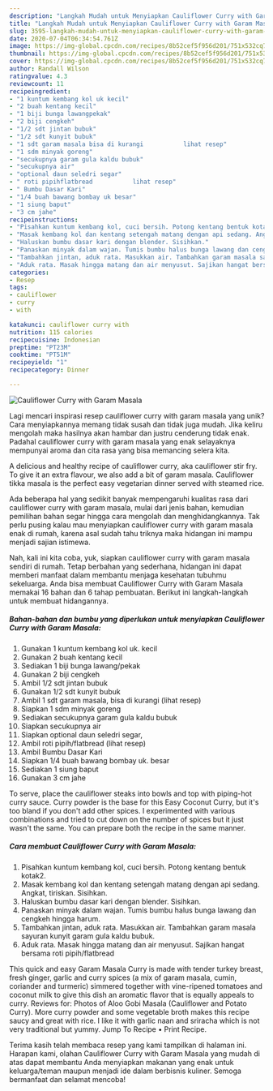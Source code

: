 ```yaml
---
description: "Langkah Mudah untuk Menyiapkan Cauliflower Curry with Garam Masala yang Lezat Sekali"
title: "Langkah Mudah untuk Menyiapkan Cauliflower Curry with Garam Masala yang Lezat Sekali"
slug: 3595-langkah-mudah-untuk-menyiapkan-cauliflower-curry-with-garam-masala-yang-lezat-sekali
date: 2020-07-04T06:34:54.761Z
image: https://img-global.cpcdn.com/recipes/8b52cef5f956d201/751x532cq70/cauliflower-curry-with-garam-masala-foto-resep-utama.jpg
thumbnail: https://img-global.cpcdn.com/recipes/8b52cef5f956d201/751x532cq70/cauliflower-curry-with-garam-masala-foto-resep-utama.jpg
cover: https://img-global.cpcdn.com/recipes/8b52cef5f956d201/751x532cq70/cauliflower-curry-with-garam-masala-foto-resep-utama.jpg
author: Randall Wilson
ratingvalue: 4.3
reviewcount: 11
recipeingredient:
- "1 kuntum kembang kol uk kecil"
- "2 buah kentang kecil"
- "1 biji bunga lawangpekak"
- "2 biji cengkeh"
- "1/2 sdt jintan bubuk"
- "1/2 sdt kunyit bubuk"
- "1 sdt garam masala bisa di kurangi           lihat resep"
- "1 sdm minyak goreng"
- "secukupnya garam gula kaldu bubuk"
- "secukupnya air"
- "optional daun seledri segar"
- " roti pipihflatbread           lihat resep"
- " Bumbu Dasar Kari"
- "1/4 buah bawang bombay uk besar"
- "1 siung baput"
- "3 cm jahe"
recipeinstructions:
- "Pisahkan kuntum kembang kol, cuci bersih. Potong kentang bentuk kotak2."
- "Masak kembang kol dan kentang setengah matang dengan api sedang. Angkat, tiriskan. Sisihkan."
- "Haluskan bumbu dasar kari dengan blender. Sisihkan."
- "Panaskan minyak dalam wajan. Tumis bumbu halus bunga lawang dan cengkeh hingga harum."
- "Tambahkan jintan, aduk rata. Masukkan air. Tambahkan garam masala sayuran kunyit garam gula kaldu bubuk."
- "Aduk rata. Masak hingga matang dan air menyusut. Sajikan hangat bersama roti pipih/flatbread"
categories:
- Resep
tags:
- cauliflower
- curry
- with

katakunci: cauliflower curry with 
nutrition: 115 calories
recipecuisine: Indonesian
preptime: "PT23M"
cooktime: "PT51M"
recipeyield: "1"
recipecategory: Dinner

---
```



![Cauliflower Curry with Garam Masala](https://img-global.cpcdn.com/recipes/8b52cef5f956d201/751x532cq70/cauliflower-curry-with-garam-masala-foto-resep-utama.jpg)

Lagi mencari inspirasi resep cauliflower curry with garam masala yang unik? Cara menyiapkannya memang tidak susah dan tidak juga mudah. Jika keliru mengolah maka hasilnya akan hambar dan justru cenderung tidak enak. Padahal cauliflower curry with garam masala yang enak selayaknya mempunyai aroma dan cita rasa yang bisa memancing selera kita.

A delicious and healthy recipe of cauliflower curry, aka cauliflower stir fry. To give it an extra flavour, we also add a bit of garam masala. Cauliflower tikka masala is the perfect easy vegetarian dinner served with steamed rice.

Ada beberapa hal yang sedikit banyak mempengaruhi kualitas rasa dari cauliflower curry with garam masala, mulai dari jenis bahan, kemudian pemilihan bahan segar hingga cara mengolah dan menghidangkannya. Tak perlu pusing kalau mau menyiapkan cauliflower curry with garam masala enak di rumah, karena asal sudah tahu triknya maka hidangan ini mampu menjadi sajian istimewa.


Nah, kali ini kita coba, yuk, siapkan cauliflower curry with garam masala sendiri di rumah. Tetap berbahan yang sederhana, hidangan ini dapat memberi manfaat dalam membantu menjaga kesehatan tubuhmu sekeluarga. Anda bisa membuat Cauliflower Curry with Garam Masala memakai 16 bahan dan 6 tahap pembuatan. Berikut ini langkah-langkah untuk membuat hidangannya.

<!--inarticleads1-->

##### Bahan-bahan dan bumbu yang diperlukan untuk menyiapkan Cauliflower Curry with Garam Masala:

1. Gunakan 1 kuntum kembang kol uk. kecil
1. Gunakan 2 buah kentang kecil
1. Sediakan 1 biji bunga lawang/pekak
1. Gunakan 2 biji cengkeh
1. Ambil 1/2 sdt jintan bubuk
1. Gunakan 1/2 sdt kunyit bubuk
1. Ambil 1 sdt garam masala, bisa di kurangi           (lihat resep)
1. Siapkan 1 sdm minyak goreng
1. Sediakan secukupnya garam gula kaldu bubuk
1. Siapkan secukupnya air
1. Siapkan optional daun seledri segar,
1. Ambil  roti pipih/flatbread           (lihat resep)
1. Ambil  Bumbu Dasar Kari
1. Siapkan 1/4 buah bawang bombay uk. besar
1. Sediakan 1 siung baput
1. Gunakan 3 cm jahe


To serve, place the cauliflower steaks into bowls and top with piping-hot curry sauce. Curry powder is the base for this Easy Coconut Curry, but it&#39;s too bland if you don&#39;t add other spices. I experimented with various combinations and tried to cut down on the number of spices but it just wasn&#39;t the same. You can prepare both the recipe in the same manner. 

<!--inarticleads2-->

##### Cara membuat Cauliflower Curry with Garam Masala:

1. Pisahkan kuntum kembang kol, cuci bersih. Potong kentang bentuk kotak2.
1. Masak kembang kol dan kentang setengah matang dengan api sedang. Angkat, tiriskan. Sisihkan.
1. Haluskan bumbu dasar kari dengan blender. Sisihkan.
1. Panaskan minyak dalam wajan. Tumis bumbu halus bunga lawang dan cengkeh hingga harum.
1. Tambahkan jintan, aduk rata. Masukkan air. Tambahkan garam masala sayuran kunyit garam gula kaldu bubuk.
1. Aduk rata. Masak hingga matang dan air menyusut. Sajikan hangat bersama roti pipih/flatbread


This quick and easy Garam Masala Curry is made with tender turkey breast, fresh ginger, garlic and curry spices (a mix of garam masala, cumin, coriander and turmeric) simmered together with vine-ripened tomatoes and coconut milk to give this dish an aromatic flavor that is equally appeals to curry. Reviews for: Photos of Aloo Gobi Masala (Cauliflower and Potato Curry). More curry powder and some vegetable broth makes this recipe saucy and great with rice. I like it with garlic naan and sriracha which is not very traditional but yummy. Jump To Recipe • Print Recipe. 

Terima kasih telah membaca resep yang kami tampilkan di halaman ini. Harapan kami, olahan Cauliflower Curry with Garam Masala yang mudah di atas dapat membantu Anda menyiapkan makanan yang enak untuk keluarga/teman maupun menjadi ide dalam berbisnis kuliner. Semoga bermanfaat dan selamat mencoba!
